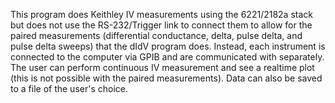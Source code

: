 This program does Keithley IV measurements using the 6221/2182a stack but does not use the RS-232/Trigger link to connect them to allow for the paired measurements (differential conductance, delta, pulse delta, and pulse delta sweeps) that the dIdV program does. Instead, each instrument is connected to the computer via GPIB and are communicated with separately. The user can perform continuous IV measurement and see a realtime plot (this is not possible with the paired measurements). Data can also be saved to a file of the user's choice.
